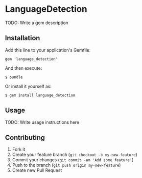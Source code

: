 # LanguageDetection

TODO: Write a gem description

## Installation

Add this line to your application's Gemfile:

    gem 'language_detection'

And then execute:

    $ bundle

Or install it yourself as:

    $ gem install language_detection

## Usage

TODO: Write usage instructions here

## Contributing

1. Fork it
2. Create your feature branch (`git checkout -b my-new-feature`)
3. Commit your changes (`git commit -am 'Add some feature'`)
4. Push to the branch (`git push origin my-new-feature`)
5. Create new Pull Request
